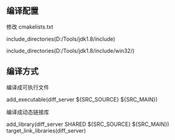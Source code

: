 ## 编译配置

修改 cmakelists.txt

include_directories(D:/Tools/jdk1.8/include)

include_directories(D:/Tools/jdk1.8/include/win32/)


## 编译方式

编译成可执行文件

add_executable(diff_server ${SRC_SOURCE} ${SRC_MAIN})

编译成动态链接库

add_library(diff_server SHARED ${SRC_SOURCE} ${SRC_MAIN})
target_link_libraries(diff_server)